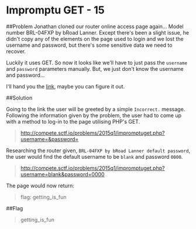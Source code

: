 # Impromptu GET - 15

##Problem
Jonathan cloned our router online access page again... Model number BRL-04FXP by bRoad Lanner. Except there's been a slight issue, he didn't copy any of the elements on the page used to login and we lost the username and password, but there's some sensitive data we need to recover.

Luckily it uses GET. So now it looks like we'll have to just pass the ```username```
 and ```password``` parameters manually. But, we just don't know the username and password...

I'll hand you the [link](http://compete.sctf.io/problems/2015q1/impromptuget.php), maybe you can figure it out.

##Solution

Going to the link the user will be greeted by a simple ```Incorrect.``` message. Following the information given by the problem, the user had to come up with a method to log-in to the page utilising PHP's GET.

>http://compete.sctf.io/problems/2015q1/impromptuget.php?username=&password=

Researching the router given, ```BRL-04FXP by bRoad Lanner default password```, the user would find the default username to be ```blank``` and password ```0000```.

>http://compete.sctf.io/problems/2015q1/impromptuget.php?username=blank&password=0000

The page would now return:

> flag: getting_is_fun

##Flag

>getting_is_fun
